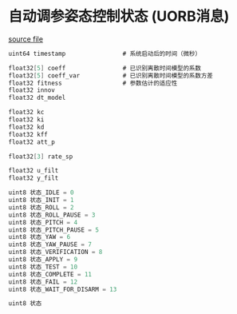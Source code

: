 # 自动调参姿态控制状态 (UORB消息)  

[source file](https://github.com/PX4/PX4-Autopilot/blob/main/msg/AutotuneAttitudeControlStatus.msg)  

```c
uint64 timestamp                # 系统启动后的时间（微秒）  

float32[5] coeff                # 已识别离散时间模型的系数  
float32[5] coeff_var            # 已识别离散时间模型的系数方差  
float32 fitness                 # 参数估计的适应性  
float32 innov  
float32 dt_model  

float32 kc  
float32 ki  
float32 kd  
float32 kff  
float32 att_p  

float32[3] rate_sp  

float32 u_filt  
float32 y_filt  

uint8 状态_IDLE = 0  
uint8 状态_INIT = 1  
uint8 状态_ROLL = 2  
uint8 状态_ROLL_PAUSE = 3  
uint8 状态_PITCH = 4  
uint8 状态_PITCH_PAUSE = 5  
uint8 状态_YAW = 6  
uint8 状态_YAW_PAUSE = 7  
uint8 状态_VERIFICATION = 8  
uint8 状态_APPLY = 9  
uint8 状态_TEST = 10  
uint8 状态_COMPLETE = 11  
uint8 状态_FAIL = 12  
uint8 状态_WAIT_FOR_DISARM = 13  

uint8 状态  
```